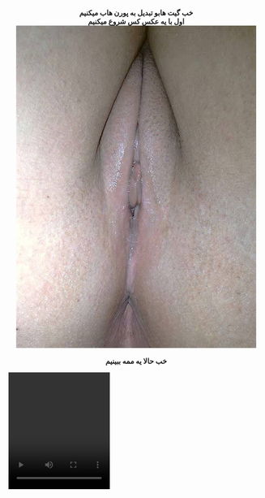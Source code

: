 
<center>
<b>خب گیت هابو تبدیل به پورن هاب میکنیم</b>
</center>
<center>
<b>اول با یه عکس کس شروع میکنیم<b>


<img src="https://github.com/wnnwybywbywe/hsoebeksosh/raw/main/IMG_20220503_021820_507.jpg">


<b>خب حالا یه ممه ببینیم<b>
</center>

<video controls loop autoplay width="200" height="230">
 <source src="https://github.com/wnnwybywbywe/hsoebeksosh/raw/main/IMG_20220422_034438_870.mp4" type="video/mp4">
</video>

